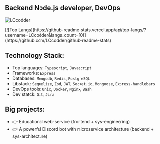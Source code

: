 ## Backend Node.js developer, DevOps

<p align="left"> <img src="https://komarev.com/ghpvc/?username=LCcodder&label=Profile%20views&color=0e75b6&style=flat" alt="LCcodder" /> </p>
[![Top Langs](https://github-readme-stats.vercel.app/api/top-langs/?username=LCcodder&langs_count=10)](https://github.com/LCcodder/github-readme-stats)

## **Technology Stack:**
- Top languages: `Typescript`, `Javascript`
- Frameworks: `Express`
- Databases: `Mongodb`, `Redis`, `PostgreSQL`
- Libstack: `Sequelize`, `Zod`, `JWT`, `Socket.io`, `Mongoose`, `Express-handlebars`
- DevOps tools: `Unix`, `Docker`, `Nginx`, `Bash`
- Dev statck: `Git`, `Jira` 

## **Big projects:**
- 👉 Educational web-service (frontend + sys-engineering)
- 👉 A powerful Discord bot with microservice architecture (backend + sys-architecture)

<!---
LCcodder/LCcodder is a ✨ special ✨ repository because its `README.md` (this file) appears on your GitHub profile.
You can click the Preview link to take a look at your changes.
--->
